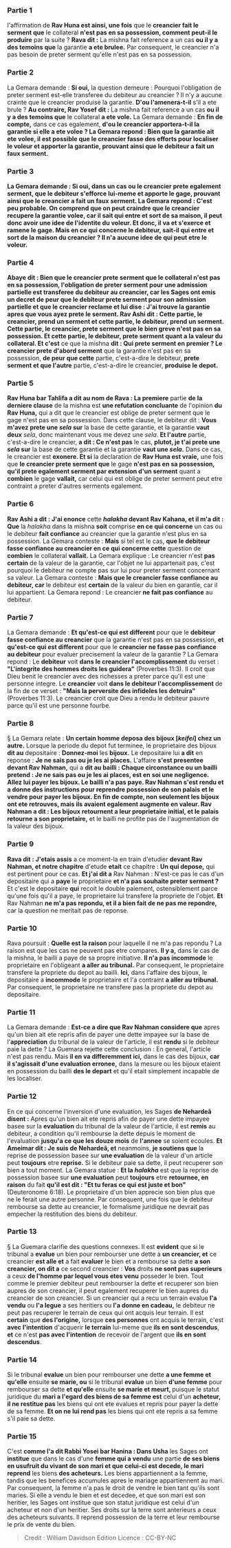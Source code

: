 
### Partie 1
l'affirmation de <b>Rav Huna est ainsi, une fois</b> que le <b>creancier fait le serment que</b> le collateral <b>n'est pas en sa possession, comment peut-il le produire</b> par la suite ? <b>Rava dit :</b> La mishna fait reference a un cas <b>ou il y a des temoins que</b> la garantie <b>a ete brulee.</b> Par consequent, le creancier n'a pas besoin de preter serment qu'elle n'est pas en sa possession.

### Partie 2
La Gemara demande : <b>Si oui,</b> la question demeure : Pourquoi l'obligation de preter serment est-elle transferee du debiteur au creancier ? Il n'y a aucune crainte que le creancier produise la garantie. <b>D'ou l'amenera-t-il</b> s'il a ete brule ? <b>Au contraire, Rav Yosef dit :</b> La mishna fait reference a un cas <b>ou il y a des temoins que</b> le collateral <b>a ete vole.</b> La Gemara demande : <b>En fin de compte,</b> dans ce cas egalement, <b>d'ou le creancier <b>apportera-t-il</b> la garantie si elle a ete volee ? La Gemara repond : Bien que la garantie ait ete volee, il est possible que le creancier fasse des efforts pour localiser le voleur et apporter la garantie, prouvant ainsi que le debiteur a fait un faux serment.

### Partie 3
La Gemara demande : <b>Si oui,</b> dans un cas <b>ou</b> le <b>creancier prete egalement serment, que</b> le <b>debiteur s'efforce</b> lui-meme <b>et apporte</b> le gage, prouvant ainsi que le creancier a fait un faux serment. La Gemara repond : C'est peu probable. <b>On comprend que</b> on peut craindre que le <b>creancier</b> recupere la garantie volee, car il <b>sait qui entre et sort de sa maison,</b> il peut donc avoir une idee de l'identite du voleur. <b>Et</b> donc, <b>il va et s'exerce</b> <b>et ramene</b> le gage. <b>Mais</b> en ce qui concerne le <b>debiteur, sait-il qui entre et sort de la maison du creancier ?</b> Il n'a aucune idee de qui peut etre le voleur.

### Partie 4
<b>Abaye dit :</b> Bien que le creancier prete serment que le collateral n'est pas en sa possession, l'obligation de preter serment pour une admission partielle est transferee du debiteur au creancier, car les Sages ont emis <b>un decret de peur que</b> le debiteur prete serment pour son admission partielle et que le creancier <b>reclame et lui dise : J'ai trouve</b> la garantie <b>apres</b> que vous ayez prete le <b>serment. Rav Ashi dit : Cette</b> partie, le creancier, <b>prend un serment et cette</b> partie, le debiteur, <b>prend un serment. Cette</b> partie, le creancier, <b>prete serment que</b> le bien greve <b>n'est pas en sa possession. Et cette</b> partie, le debiteur, <b>prete serment</b> quant a <b>la valeur</b> du collateral. Et c'est</b> ce que la mishna <b>dit : Qui prete serment en premier ? Le creancier prete d'abord serment</b> que la garantie n'est pas en sa possession, <b>de peur que cette</b> partie, c'est-a-dire le debiteur, <b>prete serment et que l'autre</b> partie, c'est-a-dire le creancier, <b>produise le depot.</b>

### Partie 5
<b>Rav Huna bar Tahlifa a dit au nom de Rava : La premiere</b> partie <b>de la derniere clause</b> de la mishna est <b>une refutation concluante</b> de l'opinion <b>du Rav Huna,</b> qui a dit que le creancier est oblige de preter serment que le gage n'est pas en sa possession. Dans cette clause, le debiteur dit : <b>Vous m'avez prete une <i>sela</i> sur</b> la base de cette garantie, et la garantie <b>vaut deux</b> <i>sela</i>, donc maintenant vous me devez une <i>sela</i>. <b>Et l'autre</b> partie, c'est-a-dire le creancier, <b>a dit : Ce n'est pas</b> le cas, <b>plutot, je t'ai prete une <i>sela</i> sur</b> la base de cette garantie et la garantie <b>vaut une <i>sela</i>.</b> Dans ce cas, le creancier est <b>exonere. Et si</b> la declaration de <b>Rav Huna est vraie,</b> une fois que <b>le creancier prete serment que</b> le gage <b>n'est pas en sa possession, qu'il prete egalement serment par extension d'un serment</b> quant a <b>combien</b> le gage <b>vallait,</b> car celui qui est oblige de preter serment peut etre contraint a preter d'autres serments egalement.

### Partie 6
<b>Rav Ashi a dit : J'ai enonce</b> cette <b><i>halakha</i> devant Rav Kahana, et il m'a dit : Que</b> la <i>halakha</i> dans la mishna <b>soit</b> comprise <b>en ce qui concerne</b> un cas ou le debiteur <b>fait confiance</b> au creancier que la garantie n'est plus en sa possession. La Gemara conteste : <b>Mais</b> si tel est le cas, <b>que le debiteur fasse confiance au creancier en ce qui concerne cette</b> question de <b>combien</b> le collateral <b>vallait.</b> La Gemara explique : Le creancier n'est <b>pas certain</b> de la valeur de la garantie, car l'objet ne lui appartenait pas, c'est pourquoi le debiteur ne compte pas sur lui pour preter serment concernant sa valeur. La Gemara conteste : <b>Mais que le creancier fasse confiance au debiteur, car</b> le debiteur est <b>certain</b> de la valeur du bien en garantie, car il lui appartient. La Gemara repond : Le creancier <b>ne fait pas confiance</b> au debiteur.

### Partie 7
La Gemara demande : <b>Et qu'est-ce qui est different</b> pour que le <b>debiteur fasse confiance au creancier</b> que la garantie n'est pas en sa possession, <b>et qu'est-ce qui est different</b> pour que le <b>creancier ne fasse pas confiance au debiteur</b> pour evaluer precisement la valeur de la garantie ? La Gemara repond : Le <b>debiteur</b> voit <b>dans le creancier l'accomplissement</b> du verset : <b>"L'integrite des hommes droits les guidera"</b> (Proverbes 11:3). Il croit que Dieu benit le creancier avec des richesses a preter parce qu'il est une personne integre. Le <b>creancier</b> voit <b>dans le debiteur l'accomplissement</b> de la fin de ce verset : <b>"Mais la perversite des infideles les detruira"</b> (Proverbes 11:3). Le creancier croit que Dieu a rendu le debiteur pauvre parce qu'il est une personne fourbe.

### Partie 8
§ La Gemara relate : <b>Un certain homme deposa des bijoux [<i>keifei</i>] chez un autre.</b> Lorsque la periode du depot fut terminee, le proprietaire des bijoux <b>dit au</b> depositaire : <b>Donnez-moi</b> les <b>bijoux.</b> Le depositaire lui <b>a dit</b> en reponse : <b>Je ne sais pas ou je les ai places.</b> L'affaire <b>s'est presentee devant Rav Nahman,</b> qui a <b>dit au bailli : <b>Chaque</b> circonstance ou un bailli pretend : <b>Je ne sais pas</b> ou je les ai places, <b>est</b> en soi une <b>negligence. Allez lui payer</b> les bijoux. Le bailli <b>n'a pas paye. Rav Nahman s'est rendu</b> et a donne des instructions pour <b>reprendre possession de son palais</b> et le vendre pour payer les bijoux. <b>En fin de compte,</b> non seulement <b>les bijoux ont ete retrouves, mais</b> ils avaient egalement <b>augmente</b> en valeur. <b>Rav Nahman a dit : Les bijoux retournent a leur</b> proprietaire initial, et le palais retourne a son proprietaire,</b> et le bailli ne profite pas de l'augmentation de la valeur des bijoux.

### Partie 9
<b>Rava dit : J'etais assis</b> a ce moment-la en train d'etudier <b>devant Rav Nahman, et notre chapitre</b> d'etude <b>etait</b> ce chapitre : <b>Un qui depose,</b> qui est pertinent pour ce cas. <b>Et j'ai dit a</b> Rav Nahman : N'est-ce pas le cas d'un depositaire qui a <b>paye</b> le proprietaire <b>et n'a pas souhaite preter serment ?</b> Et c'est le depositaire <b>qui</b> recoit le double paiement, ostensiblement parce qu'une fois qu'il a paye, le proprietaire lui transfere la propriete de l'objet. <b>Et</b> Rav Nahman <b>ne m'a pas repondu, et il a bien fait de ne pas me repondre,</b> car la question ne meritait pas de reponse.

### Partie 10
Rava poursuit : <b>Quelle est la raison</b> pour laquelle il ne m'a pas repondu ? La raison est que les cas ne peuvent pas etre compares. <b>Il y a,</b> dans le cas de la mishna, le bailli a paye de sa propre initiative. <b>Il n'a pas incommode</b> le proprietaire en l'obligeant <b>a aller au tribunal.</b> Par consequent, le proprietaire transfere la propriete du depot au bailli. <b>Ici,</b> dans l'affaire des bijoux, le depositaire a <b>incommode</b> le proprietaire et l'a contraint <b>a aller au tribunal.</b> Par consequent, le proprietaire ne transfere pas la propriete du depot au depositaire.

### Partie 11
La Gemara demande : <b>Est-ce a dire que Rav Nahman considere que</b> apres qu'un bien ait ete repris afin de payer une dette impayee sur la base de l'<b>appreciation</b> du tribunal de la valeur de l'article, il est <b>rendu</b> si le debiteur paie la dette ? La Guemara rejette cette conclusion : En general, l'article n'est pas rendu. Mais <b>il en va differemment ici,</b> dans le cas des bijoux, <b>car il s'agissait d'une evaluation erronee,</b> dans la mesure ou les bijoux etaient</b> en possession du bailli <b>des le depart</b> et qu'il etait simplement incapable de les localiser.

### Partie 12
En ce qui concerne l'inversion d'une evaluation, les Sages <b>de Nehardeâ disent :</b> Apres qu'un bien ait ete repris afin de payer une dette impayee basee sur la <b>evaluation</b> du tribunal de la valeur de l'article, il est <b>remis</b> au debiteur, a condition qu'il rembourse la dette depuis le moment de l'evaluation <b>jusqu'a ce que les douze mois</b> de <b>l'annee</b> se soient ecoules. <b>Et Ameimar dit : Je suis de Nehardeâ, et</b> neanmoins, <b>je soutiens que</b> la reprise de possession basee sur <b>une evaluation</b> de la valeur d'un article peut <b>toujours</b> etre <b>reprise.</b> Si le debiteur paie sa dette, il peut recuperer son bien a tout moment. La Gemara statue : <b>Et la <i>halakha</i></b> est que la reprise de possession basee sur <b>une evaluation</b> peut <b>toujours</b> etre <b>retournee, en raison</b> du fait <b>qu'il est dit : "Et tu feras ce qui est juste et bon"</b> (Deuteronome 6:18). Le proprietaire d'un bien apprecie son bien plus que ne le ferait une autre personne. Par consequent, une fois que le debiteur rembourse sa dette au creancier, le formalisme juridique ne devrait pas empecher la restitution des biens du debiteur.

### Partie 13
§ La Guemara clarifie des questions connexes. Il est <b>evident</b> que si le tribunal a <b>evalue</b> un bien pour rembourser une dette a <b>un creancier, et</b> ce creancier <b>est alle et</b> a fait <b>evaluer</b> le bien et a rembourse sa dette <b>a son creancier, on dit a</b> ce second creancier : <b>Vos</b> droits <b>ne sont pas superieurs</b> a ceux <b>de l'homme par lequel vous etes venu</b> posseder le bien. Tout comme le premier debiteur peut rembourser la dette et recuperer son bien aupres de son creancier, il peut egalement recuperer le bien aupres du creancier de son creancier. Si un creancier qui a recu un terrain evalue <b>l'a vendu</b> ou <b>l'a legue</b> a ses heritiers ou <b>l'a donne en cadeau,</b> le debiteur ne peut pas recuperer le terrain de ceux qui ont acquis leur terrain. Il est <b>certain</b> que <b>des l'origine,</b> lorsque <b>ces personnes</b> ont acquis le terrain, c'est <b>avec l'intention</b> d'acquerir <b>le terrain</b> lui-meme que <b>ils en sont descendus</b>, <b>et</b> ce n'est <b>pas avec l'intention</b> de recevoir de l'argent que <b>ils en sont descendus</b>.

### Partie 14
Si le tribunal <b>evalue</b> un bien pour rembourser une dette <b>a une femme et qu'elle</b> ensuite <b>se marie, ou</b> si le tribunal <b>evalue</b> un bien <b>d'une femme</b> pour rembourser sa dette <b>et qu'elle</b> ensuite <b>se marie et meurt, </b> puisque le statut juridique du <b>mari a l'egard des biens de sa femme est</b> celui d'un <b>acheteur, il ne restitue pas</b> les biens qui ont ete evalues et repris pour payer la dette de sa femme. <b>Et on ne lui rend pas</b> les biens qui ont ete repris a sa femme s'il paie sa dette.

### Partie 15
C'est <b>comme l'a dit Rabbi Yosei bar Hanina : Dans Usha</b> les Sages ont <b>institue</b> que dans le cas d'une <b>femme qui a vendu</b> une partie <b>de ses biens en usufruit du vivant de son mari et que celui-ci est decede, le mari reprend</b> les biens <b>des acheteurs.</b> Les biens appartiennent a la femme, tandis que les benefices accumules apres le mariage appartiennent au mari. Par consequent, la femme n'a pas le droit de vendre le bien tant qu'ils sont maries. Si elle a vendu le bien et est decedee, et que son mari est son heritier, les Sages ont institue que son statut juridique est celui d'un acheteur et non d'un heritier. Ses droits sur la terre sont anterieurs a ceux des acheteurs suivants. Il reprend possession de la terre et leur rembourse le prix de vente du bien.

>Credit : William Davidson Edition
>Licence : CC-BY-NC